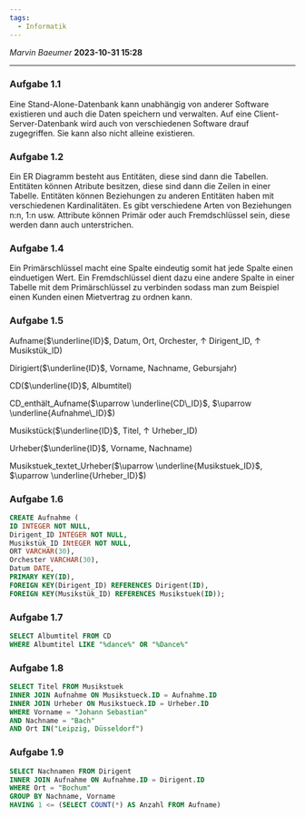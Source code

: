 ```yaml
---
tags:
  - Informatik
---
```

*Marvin Baeumer* **2023-10-31 15:28**

---
### Aufgabe 1.1
Eine Stand-Alone-Datenbank kann unabhängig von anderer Software existieren und auch die Daten speichern und verwalten.
Auf eine Client-Server-Datenbank wird auch von verschiedenen Software drauf zugegriffen. Sie kann also nicht alleine existieren.

### Aufgabe 1.2
Ein ER Diagramm besteht aus Entitäten, diese sind dann die Tabellen. Entitäten können Atribute besitzen, diese sind dann die Zeilen in einer Tabelle. Entitäten können Beziehungen zu anderen Entitäten haben mit verschiedenen Kardinalitäten. Es gibt verschiedene Arten von Beziehungen n:n, 1:n usw. Attribute können Primär oder auch Fremdschlüssel sein, diese werden dann auch unterstrichen. 

### Aufgabe 1.4
Ein Primärschlüssel macht eine Spalte eindeutig somit hat jede Spalte einen einduetigen Wert. Ein Fremdschlüssel dient dazu eine andere Spalte in einer Tabelle mit dem Primärschlüssel zu verbinden sodass man zum Beispiel einen Kunden einen Mietvertrag zu ordnen kann.

### Aufgabe 1.5
Aufname($\underline{ID}$, Datum, Ort, Orchester, $\uparrow$ Dirigent_ID, $\uparrow$ Musikstük_ID)

Dirigiert($\underline{ID}$, Vorname, Nachname, Gebursjahr)

CD($\underline{ID}$, Albumtitel)

CD_enthält_Aufname($\uparrow \underline{CD\_ID}$, $\uparrow \underline{Aufnahme\_ID}$)

Musikstück($\underline{ID}$, Titel, $\uparrow$ Urheber_ID)

Urheber($\underline{ID}$, Vorname, Nachname)

Musikstuek_textet_Urheber($\uparrow \underline{Musikstuek_ID}$, $\uparrow \underline{Urheber_ID}$)

### Aufgabe 1.6
```SQL
CREATE Aufnahme (
ID INTEGER NOT NULL,
Dirigent_ID INTEGER NOT NULL,
Musikstük_ID INtEGER NOT NULL,
ORT VARCHAR(30),
Orchester VARCHAR(30),
Datum DATE,
PRIMARY KEY(ID),
FOREIGN KEY(Dirigent_ID) REFERENCES Dirigent(ID),
FOREIGN KEY(Musikstük_ID) REFERENCES Musikstuek(ID));
```
### Aufgabe 1.7
```SQL
SELECT Albumtitel FROM CD
WHERE Albumtitel LIKE "%dance%" OR "%Dance%"
```
### Aufgabe 1.8
```SQL
SELECT Titel FROM Musikstuek
INNER JOIN Aufnahme ON Musikstueck.ID = Aufnahme.ID
INNER JOIN Urheber ON Musikstueck.ID = Urheber.ID
WHERE Vorname = "Johann Sebastian" 
AND Nachname = "Bach" 
AND Ort IN("Leipzig, Düsseldorf")
```
### Aufgabe 1.9
```SQL
SELECT Nachnamen FROM Dirigent
INNER JOIN Aufnahme ON Aufnahme.ID = Dirigent.ID
WHERE Ort = "Bochum"
GROUP BY Nachname, Vorname
HAVING 1 <= (SELECT COUNT(*) AS Anzahl FROM Aufname)
```